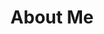 ---
path: /about
templateKey: about-page
title: About Me
image: /img/profile-pic.jpg
about:
  name: Minghua Sun
  job: Creative Technologist, UX Engineer
  blurb: >
    I wear many hats in various projects — conducting user research, translating
    requirements into wireframes, writing and reviewing code, creating data
    visualizations and venturing into data analytics. I'm the Product Owner of
    the Commonwealth Design System and I sometimes PM technical projects.
  Title: Hybrid UX Designer + Developer, Design System Evangelist, Creative
    Technologist, Cat Mom
info:
  - icon: "/img/icons/phone.svg"
    href: tel:6178341062
    text: +1 (617) 834-1062
  - icon: "/img/icons/location.svg"
    text: Boston, MA
    href: https://clairesunstudio.com
  - icon: "/img/icons/website.svg"
    href: https://clairesunstudio.com
    text: clairesunstudio.com
  - icon: "/img/icons/email.svg"
    href: mailto:clairesunstudio@gmail.com
    text: clairesunstudio@gmail.com
  - icon: "/img/icons/github.svg"
    href: https://github.com/clairesunstudio
    text: "@clairesunstudio"
jobs:
  - jobTitle: UX Designer & Engineer
    workPlace: Digital Services, Commonwealth of Massachusetts
    startDate: May 2015
    endDate: Present
    descriptions: |-
      * UI/UX design, web front end development
      * Analyze and visualize data for Mass.gov social media accounts
      * Lead public facing marketing campaign branding and visual design
      * Direct and mentor design interns
  - jobTitle: Visual Designer
    workPlace: UMass Boston
    startDate: Mar 2014
    endDate: Jun 2015
    descriptions: |-
      * Design and create promotional collateral
      * event filming (Chinese Bridge) and post productions
  - jobTitle: Web/Graphic Designer
    startDate: May 2014
    endDate: Oct 2014
    workPlace: StudentUniverse
    descriptions: |-
      * Wire-framing and front-end design of company’s new website
      * Design website visuals and marketing collateral
      * Create HTML email campaigns and landing pages
  - jobTitle: Design Internship
    workPlace: NH Division of Economic Development, Concord, NH
    startDate: Feb 2014
    endDate: Sep 2013
    descriptions: ""
---